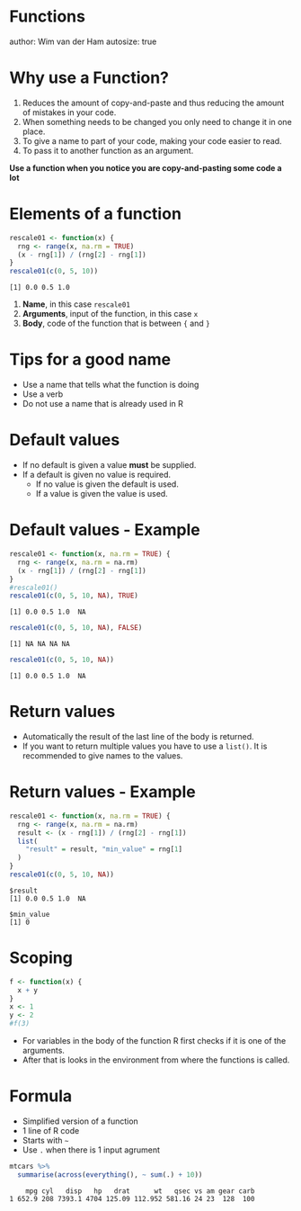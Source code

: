 Functions
========================================================
author: Wim van der Ham
autosize: true

Why use a Function?
========================================================

1. Reduces the amount of copy-and-paste and thus reducing the amount of mistakes in your code.
1. When something needs to be changed you only need to change it in one place.
1. To give a name to part of your code, making your code easier to read.
1. To pass it to another function as an argument.

**Use a function when you notice you are copy-and-pasting some code a lot**

Elements of a function
========================================================


```r
rescale01 <- function(x) {
  rng <- range(x, na.rm = TRUE)
  (x - rng[1]) / (rng[2] - rng[1])
}
rescale01(c(0, 5, 10))
```

```
[1] 0.0 0.5 1.0
```

1. **Name**, in this case `rescale01`
1. **Arguments**, input of the function, in this case `x`
1. **Body**, code of the function that is between `{` and `}`

Tips for a good name
========================================================

- Use a name that tells what the function is doing
- Use a verb
- Do not use a name that is already used in R

Default values
========================================================

- If no default is given a value **must** be supplied.
- If a default is given no value is required.
  - If no value is given the default is used.
  - If a value is given the value is used.

Default values - Example
========================================================


```r
rescale01 <- function(x, na.rm = TRUE) {
  rng <- range(x, na.rm = na.rm)
  (x - rng[1]) / (rng[2] - rng[1])
}
#rescale01()
rescale01(c(0, 5, 10, NA), TRUE)
```

```
[1] 0.0 0.5 1.0  NA
```

```r
rescale01(c(0, 5, 10, NA), FALSE)
```

```
[1] NA NA NA NA
```

```r
rescale01(c(0, 5, 10, NA))
```

```
[1] 0.0 0.5 1.0  NA
```

Return values
========================================================

- Automatically the result of the last line of the body is returned.
- If you want to return multiple values you have to use a `list()`. It is recommended to give names to the values.

Return values - Example
========================================================


```r
rescale01 <- function(x, na.rm = TRUE) {
  rng <- range(x, na.rm = na.rm)
  result <- (x - rng[1]) / (rng[2] - rng[1])
  list(
    "result" = result, "min_value" = rng[1]
  )
}
rescale01(c(0, 5, 10, NA))
```

```
$result
[1] 0.0 0.5 1.0  NA

$min_value
[1] 0
```

Scoping
========================================================


```r
f <- function(x) {
  x + y
}
x <- 1
y <- 2
#f(3)
```

- For variables in the body of the function R first checks if it is one of the arguments.
- After that is looks in the environment from where the functions is called.

Formula
========================================================

- Simplified version of a function
- 1 line of R code
- Starts with `~`
- Use `.` when there is 1 input agrument




```r
mtcars %>%
  summarise(across(everything(), ~ sum(.) + 10))
```

```
    mpg cyl   disp   hp   drat      wt   qsec vs am gear carb
1 652.9 208 7393.1 4704 125.09 112.952 581.16 24 23  128  100
```
